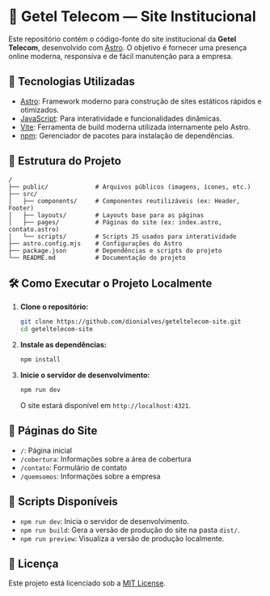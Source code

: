 # 📱 Getel Telecom — Site Institucional

Este repositório contém o código-fonte do site institucional da **Getel Telecom**, desenvolvido com [Astro](https://astro.build/). O objetivo é fornecer uma presença online moderna, responsiva e de fácil manutenção para a empresa.

## 🚀 Tecnologias Utilizadas

* [Astro](https://astro.build/): Framework moderno para construção de sites estáticos rápidos e otimizados.
* [JavaScript](https://developer.mozilla.org/pt-BR/docs/Web/JavaScript): Para interatividade e funcionalidades dinâmicas.
* [Vite](https://vitejs.dev/): Ferramenta de build moderna utilizada internamente pelo Astro.
* [npm](https://www.npmjs.com/): Gerenciador de pacotes para instalação de dependências.

## 📁 Estrutura do Projeto

```
/
├── public/             # Arquivos públicos (imagens, ícones, etc.)
├── src/
│   ├── components/     # Componentes reutilizáveis (ex: Header, Footer)
│   ├── layouts/        # Layouts base para as páginas
│   ├── pages/          # Páginas do site (ex: index.astro, contato.astro)
│   └── scripts/        # Scripts JS usados para interatividade
├── astro.config.mjs    # Configurações do Astro
├── package.json        # Dependências e scripts do projeto
└── README.md           # Documentação do projeto
```

## 🛠️ Como Executar o Projeto Localmente

1. **Clone o repositório:**

   ```bash
   git clone https://github.com/dionialves/geteltelecom-site.git
   cd geteltelecom-site
   ```

2. **Instale as dependências:**

   ```bash
   npm install
   ```

3. **Inicie o servidor de desenvolvimento:**

   ```bash
   npm run dev
   ```

   O site estará disponível em `http://localhost:4321`.

## 📅 Páginas do Site

* `/`: Página inicial
* `/cobertura`: Informações sobre a área de cobertura
* `/contato`: Formulário de contato
* `/quemsomos`: Informações sobre a empresa

## 🔖 Scripts Disponíveis

* `npm run dev`: Inicia o servidor de desenvolvimento.
* `npm run build`: Gera a versão de produção do site na pasta `dist/`.
* `npm run preview`: Visualiza a versão de produção localmente.

## 📄 Licença

Este projeto está licenciado sob a [MIT License](LICENSE).
